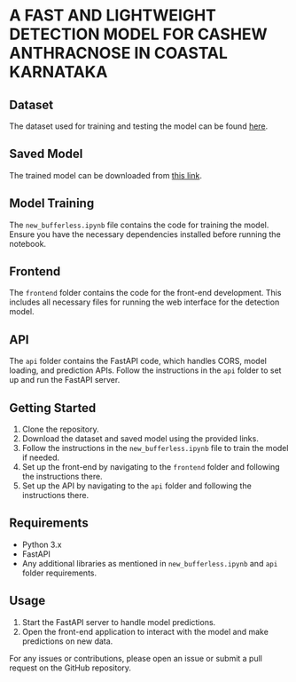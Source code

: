 # A FAST AND LIGHTWEIGHT DETECTION MODEL FOR CASHEW ANTHRACNOSE IN COASTAL KARNATAKA

## Dataset
The dataset used for training and testing the model can be found [here](https://drive.google.com/drive/folders/1fwfc_5jFW0Nf_bxNVxRfESQT5lE3Yo8x?usp=drive_link).

## Saved Model
The trained model can be downloaded from [this link](https://drive.google.com/file/d/1K5IUGquqRK_rdlvrw7VLsWOIUbnwxWFN/view?usp=drive_link).

## Model Training
The `new_bufferless.ipynb` file contains the code for training the model. Ensure you have the necessary dependencies installed before running the notebook.

## Frontend
The `frontend` folder contains the code for the front-end development. This includes all necessary files for running the web interface for the detection model.

## API
The `api` folder contains the FastAPI code, which handles CORS, model loading, and prediction APIs. Follow the instructions in the `api` folder to set up and run the FastAPI server.

## Getting Started
1. Clone the repository.
2. Download the dataset and saved model using the provided links.
3. Follow the instructions in the `new_bufferless.ipynb` file to train the model if needed.
4. Set up the front-end by navigating to the `frontend` folder and following the instructions there.
5. Set up the API by navigating to the `api` folder and following the instructions there.

## Requirements
- Python 3.x
- FastAPI
- Any additional libraries as mentioned in `new_bufferless.ipynb` and `api` folder requirements.

## Usage
1. Start the FastAPI server to handle model predictions.
2. Open the front-end application to interact with the model and make predictions on new data.

For any issues or contributions, please open an issue or submit a pull request on the GitHub repository.
